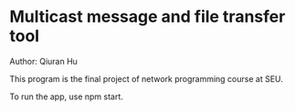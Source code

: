 # Multicast message and file transfer tool
Author: Qiuran Hu

This program is the final project of network programming course at SEU.

To run the app, use npm start.

